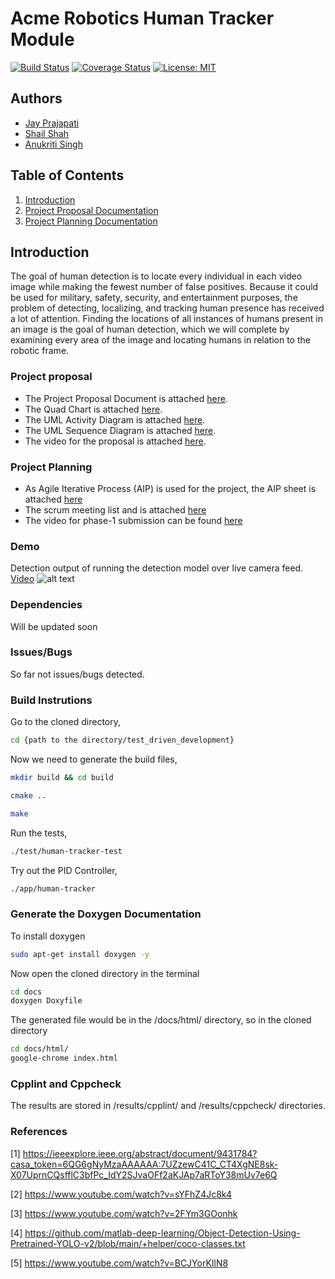 
# Acme Robotics Human Tracker Module

[![Build Status](https://github.com/jayprajapati009/Acme-Robotics-Human-Tracker/actions/workflows/build_and_coveralls.yml/badge.svg)](https://github.com/ayprajapati009/Acme-Robotics-Human-Tracker/actions/workflows/build_and_coveralls.yml)
[![Coverage Status](https://coveralls.io/repos/github/jayprajapati009/Acme-Robotics-Human-Tracker/badge.svg?branch=main)](https://coveralls.io/github/jayprajapati009/Acme-Robotics-Human-Tracker?branch=main)
[![License: MIT](https://img.shields.io/badge/License-MIT-blue.svg)](https://opensource.org/licenses/MIT)

## Authors

- [Jay Prajapati](https://github.com/https://github.com/jayprajapati009)
- [Shail Shah](https://github.com/https://github.com/sshah115)
- [Anukriti Singh](https://github.com/https://github.com/AnukritiSinghh)

## Table of Contents

1. [Introduction](#introduction)
2. [Project Proposal Documentation](#project-proposal)
3. [Project Planning Documentation](#project-planning)

## Introduction

The goal of human detection is to locate every individual in each video image while making the fewest number of false positives. Because it could be used for military, safety, security, and entertainment purposes, the problem of detecting, localizing, and tracking human presence has received a lot of attention. Finding the locations of all instances of humans present in an image is the goal of human detection, which we will complete by examining every area of the image and locating humans in relation to the robotic frame.
  
### Project proposal

- The Project Proposal Document is attached [here](https://github.com/jayprajapati009/Acme-Robotics-Human-Tracker/blob/main/proposal_documents/Acme%20Robotics%20Human%20Detector.pdf).  
- The Quad Chart is attached [here](https://github.com/jayprajapati009/Acme-Robotics-Human-Tracker/blob/main/proposal_documents/QuadChart.pdf).  
- The UML Activity Diagram is attached [here](https://github.com/jayprajapati009/Acme-Robotics-Human-Tracker/blob/main/proposal_documents/ENPM808X_ACME_Flowchart.pdf).  
- The UML Sequence Diagram is attached [here](https://github.com/jayprajapati009/Acme-Robotics-Human-Tracker/blob/main/proposal_documents/ENPM808X_Proposal_ACME.pdf).  
- The video for the proposal is attached [here](https://drive.google.com/file/d/1kOzdRt9SPMXR_AmSA19PgOaBzf2L9vJt/view?usp=sharing).

### Project Planning

- As Agile Iterative Process (AIP) is used for the project, the AIP sheet is attached [here](https://docs.google.com/spreadsheets/d/166YucrRE8L5IEZP3Tnl1fXNnf7gSWNF5CJ9GKwdEBdU/edit?usp=sharing)
- The scrum meeting list and  is attached [here](https://docs.google.com/spreadsheets/d/166YucrRE8L5IEZP3Tnl1fXNnf7gSWNF5CJ9GKwdEBdU/edit?usp=sharing)
- The video for phase-1 submission can be found [here]()

### Demo

Detection output of running the detection model over live camera feed. [Video](https://drive.google.com/file/d/1e1j4Rlp-jCm_DBXqBRSw_dl0_h2HiZUj/view?usp=sharing)
![alt text](./docs/media/humans_webcam.gif?raw=true "Human Detector Result on live feed")

### Dependencies

Will be updated soon

###  Issues/Bugs

So far not issues/bugs detected.

### Build Instrutions

Go to the cloned directory,
```sh
cd {path to the directory/test_driven_development}
```

Now we need to generate the build files,
```sh
mkdir build && cd build
```
```sh
cmake ..
```
```sh
make
```
Run the tests,
```sh
./test/human-tracker-test
```
Try out the PID Controller,
```sh
./app/human-tracker
```

###  Generate the Doxygen Documentation

To install doxygen
```sh
sudo apt-get install doxygen -y
```
Now open the cloned directory in the terminal
```sh
cd docs
doxygen Doxyfile
```
The generated file would be in the /docs/html/ directory, so in the cloned directory
```sh
cd docs/html/
google-chrome index.html
```

### Cpplint and Cppcheck

The results are stored in /results/cpplint/ and /results/cppcheck/ directories.

### References 

[1] https://ieeexplore.ieee.org/abstract/document/9431784?casa_token=6QG6gNyMzaAAAAAA:7UZzewC41C_CT4XgNE8sk-X07UprnCQsfflC3bfPc_IdY2SJvaOFf2aKJAp7aRToY38mUv7e6Q

[2] https://www.youtube.com/watch?v=sYFhZ4Jc8k4

[3] https://www.youtube.com/watch?v=2FYm3GOonhk

[4] https://github.com/matlab-deep-learning/Object-Detection-Using-Pretrained-YOLO-v2/blob/main/+helper/coco-classes.txt

[5] https://www.youtube.com/watch?v=BCJYorKIlN8

